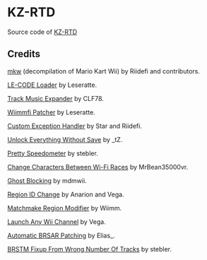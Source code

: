 # KZ-RTD

Source code of [KZ-RTD](https://wiki.tockdom.com/wiki/KZ_Random_Texture_Distribution)

## Credits

[mkw](https://github.com/riidefi/mkw) (decompilation of Mario Kart Wii) by Riidefi and contributors.

[LE-CODE Loader](https://mariokartwii.com/showthread.php?tid=1622) by Leseratte.

[Track Music Expander](https://mariokartwii.com/showthread.php?tid=1881) by CLF78.

[Wiimmfi Patcher](https://mariokartwii.com/showthread.php?tid=1607) by Leseratte.

[Custom Exception Handler](https://mariokartwii.com/showthread.php?tid=1032) by Star and Riidefi.

[Unlock Everything Without Save](https://mariokartwii.com/showthread.php?tid=1736) by _tZ.

[Pretty Speedometer](https://mariokartwii.com/showthread.php?tid=1730) by stebler.

[Change Characters Between Wi-Fi Races](https://youtu.be/asH2uPN1pGA) by MrBean35000vr.

[Ghost Blocking](https://mariokartwii.com/showthread.php?tid=349) by mdmwii.

[Region ID Change](https://mariokartwii.com/showthread.php?tid=93) by Anarion and Vega.

[Matchmake Region Modifier](https://szs.wiimm.de/) by Wiimm.

[Launch Any Wii Channel](https://mariokartwii.com/showthread.php?tid=1168) by Vega.

[Automatic BRSAR Patching](https://youtu.be/y2tOmsdoBjw) by Elias_.

[BRSTM Fixup From Wrong Number Of Tracks](https://github.com/mkw-sp/mkw-sp/blob/debb1843a084c3a7a958c96d2348ce08ed86764e/payload/nw4r/snd/StrmFileReader.cc#L5) by stebler.